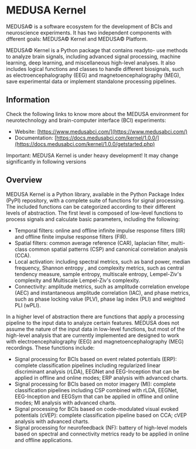 # MEDUSA Kernel

MEDUSA© is a software ecosystem for the development of BCIs and neuroscience experiments. It has two independent components with dfferent goals: MEDUSA© Kernel and MEDUSA© Platform. 

MEDUSA© Kernel is a Python package that contains readyto- use methods to analyze brain signals, including advanced signal processing, machine learning, deep learning, and miscellaneous high-level analyses. It also includes logical functions and classes to handle different biosignals, such as electroencephalography (EEG) and magnetoencephalography (MEG), save experimental data or implement standalone processing pipelines.

## Information

Check the following links to know more about the MEDUSA environment for neurotechnology and brain-computer interface (BCI) experiments:

- Website: [https://www.medusabci.com/](https://www.medusabci.com/)
- Documentation: [https://docs.medusabci.com/kernel/1.0.0/](https://docs.medusabci.com/kernel/1.0.0/getstarted.php)

Important: MEDUSA Kernel is under heavy development! It may change significantly in following versions

## Overview
MEDUSA Kernel is a Python library, available in the Python Package Index (PyPI) repository, with a complete suite of functions for signal processing. The included functions can be categorized according to their different levels of abstraction. The first level is composed of low-level functions to process signals and calculate basic parameters, including the following:

- Temporal filters: online and offline infinite impulse response filters (IIR) and offline finite impulse response filters (FIR).
- Spatial filters: common average reference (CAR), laplacian filter, multi-class common spatial patterns (CSP) and canonical correlation analysis (CCA).
- Local activation: including spectral metrics, such as band power, median frequency, Shannon entropy , and complexity metrics, such as central tendency measure, sample entropy, multiscale entropy, Lempel-Ziv's complexity and Multiscale Lempel-Ziv's complexity.
- Connectivity: amplitude metrics, such as amplitude correlation envelope (AEC) and instantaneous amplitude correlation (IAC), and phase metrics, such as phase locking value (PLV), phase lag index (PLI) and weighted PLI (wPLI).

In a higher level of abstraction there are functions that apply a processing pipeline to the input data to analyze certain features. MEDUSA does not assume the nature of the input data in low-level functions, but most of the high-level analysis that are currently implemented are designed to work with electroencephalography (EEG) and magnetoencephalography (MEG) recordings. These functions include:

- Signal processing for BCIs based on event related potentials (ERP): complete classification pipelines including regularized linear discriminant analysis (rLDA), EEGNet and EEG-Inception that can be applied in offline and online modes; ERP analysis with advanced charts.  
- Signal processing for BCIs based on motor imagery (MI): complete classification pipelines including CSP combined with rLDA, EEGNet, EEG-Inception and EEGSym that can be applied in offline and online modes; MI analysis with advanced charts.  
- Signal processing for BCIs based on code-modulated visual evoked potentials (cVEP): complete classification pipeline based on CCA; cVEP analysis with advanced charts. 
- Signal processing for neurofeedback (NF): battery of high-level models based on spectral and connectivity metrics ready to be applied in online and offline applications.
